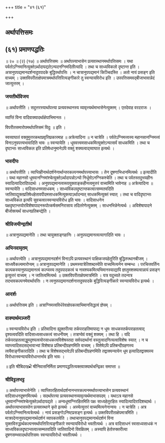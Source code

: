 +++
title = "४१ (६१)"

+++


## अर्थापत्तिसमः

## (६१) प्रमाणपद्धतिः

॥ २० ॥ (२) (१७) ॥ अर्थापत्तिसमः ॥ अर्थापत्त्याभासेन प्रत्यवस्थानमर्थापत्तिसमः । यथा पर्वतोऽग्निमानित्युक्तेऽर्थादापद्यतेऽन्यदनग्निमदितीत्यादि । तथा च साध्यविकलो दृष्टान्त इति । अत्रानुपपद्यमानदर्शनादुपपादके बुद्धिरर्थापत्तिः । न चात्रानुपपद्यमानं किञ्चिदस्ति । अतो नायं प्रसङ्ग इति वाच्यम् । उक्तविपरीताक्षेपमात्रमर्थापत्तिरित्यङ्गीकारे तु स्वन्यायविरोध इति । उपपत्तिसमवद्बीजाभावान्नेदं जात्युत्तरम् ।

### **जयतीर्थविजय**

॥ अर्थापत्तीति । सदुत्तरस्यार्थापत्त्या प्रत्यवस्थानस्य व्यावृत्त्यर्थमाभासेनेत्युक्तम् । एतदेवाह वरदराजः ।

व्याप्तिं विना वादिवाक्यादर्थाक्षेपाभिमानतः ।

विपरीतसमारोपमर्थापत्तिसमं विदुः ॥ इति ।

स्वव्याघातं वक्तुमुत्तरकथाप्रवृत्तिप्रकारमाह ॥ अत्रेत्यादिना ॥ न चात्रेति । पर्वतेऽग्निमत्त्वस्य महानसानग्निमत्त्वं विनाऽनुपपत्त्यभावादिति भावः ॥ स्वन्यायेति । धूमवत्त्वमसाधकमित्युक्तेऽन्यत्सर्वं साधकमिति । तथा च दृष्टान्तः साध्यविकल इति प्रतिषेधानुमानेऽपि वक्तुं शक्यत्वाद्य्वाघात इत्यर्थः ।

### **भावदीपः**

॥ अर्थापत्तीति । व्याप्तिहीनार्थदर्शनेनार्थान्तरकल्पनमर्थापत्त्याभासः । तेन दूषणाभिधानमित्यर्थः ॥ इत्यादीति । यथा महानसो धूमवानग्निमांश्चेत्युक्तेऽर्थादापन्नोऽन्यो निर्धूमोऽनग्निकश्चेति । तथा च पर्वतस्तदुभयहीनः स्यादित्यादिरादिपदार्थः । अनुपपद्यमानत्वरूपयुक्ताङ्कहीनत्वमुत्तरं वाच्यमिति भावेनाह ॥ अत्रेत्यादिना ॥ स्वन्यायेति । वादिसाधनमसाधकम् । साध्यविकलदृष्टान्तकत्वात्सम्मतवदिति जातिवाद्युक्तप्रतिषेधहेतावपीदमसाधकमित्युक्त्याऽर्थादन्यत् साधकमित्युक्तं स्यात् । तथा च वादिदृष्टान्तः साध्यविकल इत्यपि सुवचत्वात्स्वन्यायविरोध इति भावः । वादिसाधनेन पक्षदृष्टान्तयोरविशेषापादनरूपोत्कर्षसमनिरासाय तदितरेणेत्युक्तम् । साधनभिन्नेनेत्यर्थः । अविशेषापादने बीजोक्त्यर्थं साधनप्रतिबन्द्येति ।

### **श्रीविजयीन्द्रतीर्थ**

॥ अत्रानुपपद्यमानेति । तथा चायुक्ताङ्गहानिः । अनुपपद्यमानत्वत्यागादिति भावः ।

### **अभिनवामृतम्**

॥ अर्थापत्त्येति । अत्रानुपपद्यमानदर्शनं विनाऽपि प्रत्यवस्थानं पाक्षिकजयहेतुरिति बुद्धिरुत्थानबीजम् । साध्यवैकल्यमारोप्यम् ॥ अत्रानुपपद्यमानेति । प्रथमस्यात्रेतिशब्दस्येति वाच्यमित्यनेन सम्बन्धः । परचित्तवर्तिनः कल्पकस्यानुपपद्यमानत्वं कल्प्यस्य तदुपपादकत्वं च नावश्यकमित्यभिमानस्याद्यापि ज्ञातुमशक्यत्वान्नायं प्रसङ्ग इत्युत्तरं वाच्यम् । न जातित्वमित्यर्थः ॥ उक्तविपरीताक्षेपमात्रमिति । यत्र यदुच्यते तदन्यत्र तदभावकल्पनमेवार्थापत्तिः । न त्वनुपपद्यमानदर्शनात्तदुपपादके बुद्धिरित्यङ्गीकारे स्वन्यायविरोध इत्यर्थः ।

### **आदर्शः**

॥ अर्थापत्तिसम इति । अत्राग्निमत्त्वविधेरेवाक्षेपकत्वाभिमानसिद्धत्वं ज्ञेयम् ।

### **वाक्यार्थमञ्जरी**

॥ स्वन्यायविरोध इति । प्रतिवादिना ह्युक्तरीत्या तर्कपराहतिमापाद्य न धूमः साधकस्तर्कपराहतत्वाद् दृश्यत्ववदिति वादिसाध्यसाधकत्वं साधनीयम् । तत्राप्येवं वक्तुं शक्यम् । तथा हि । यदि तर्कपराहतत्वाद्धूमदृश्यत्वयोरसाधकत्वविशेषस्तदा सर्वपदार्थानां वस्तुत्वादनित्यत्वाविशेषः स्यात् । न च व्याप्त्यादिसदसद्भावाभ्यां विशेषान्न प्रतिबन्दीग्रहणमिति वाच्यम् । विशेषेऽपि प्रतिबन्दीग्रहणस्य त्वयैवाङ्गीकारादिति । तथा च विशेषसद्भावेऽपि प्रतिबन्दीग्रहणमिति तद्वाक्यन्यायेन धूम इत्यादितद्वाक्यस्य विरोधात्स्वन्यायविरोधान्तर्भाव इति भावः ।

॥ इति श्रीबिदरह•ी श्रीनिवासनिर्मिता प्रमाणपद्धतित्यक्तवाक्यार्थचन्द्रिका समाप्ता ॥

### **श्रीविट्टलभट्ट**

॥ अर्थापत्त्याभासेनेति । व्याप्तिपरहितार्थदर्शनानन्तरकल्पनमर्थापत्त्याभासेन प्रत्यवस्थानं वादिसाधनदूषणमित्यर्थः । सदर्थापत्त्या प्रत्यवस्थानव्यावृत्यर्थमाभासपदम् । यथाऽत्र महानसे धूमवानग्निमांश्चेत्युक्तेऽर्थादापद्यते । अन्यधूमाग्निरहितमिति पक्षः साध्यहेतुरहितः स्यादित्यादिरादिशब्दार्थः । अर्थापत्त्याभासस्तेन प्रत्यवस्थाने कृते इत्यर्थः । अस्येत्युत्तरं वाच्यमित्यनेनान्वयः । न चात्रेति । अत्र पर्वतोऽग्निमानित्यत्रेत्यर्थः । नायं प्रसङ्गोऽनिष्टप्रसङ्ग इत्यर्थः ॥ उक्तविपरीताक्षेपमात्रमिति । मात्रपदेनानुपपद्यमानार्थदर्शनं व्यापकतयेति । तथाचानुपपद्यमानार्थदर्शनं विना युक्तविरुद्धार्थकल्पनमर्थापत्तिरित्यङ्गीकारे स्वन्यायविरोधो भवतीत्यर्थः । अत्र वादिसाधनं स्वसाध्यसाधकं न साध्यविकलदृष्टान्तत्वात्सम्मतवदिति जातिवादिनो विवक्षितम् । अस्यापि हेतोरुक्तरीत्या दूषणसम्भवादर्थापत्तिसमः स्वन्यायविरोधो भवतीत्यर्थः ।

